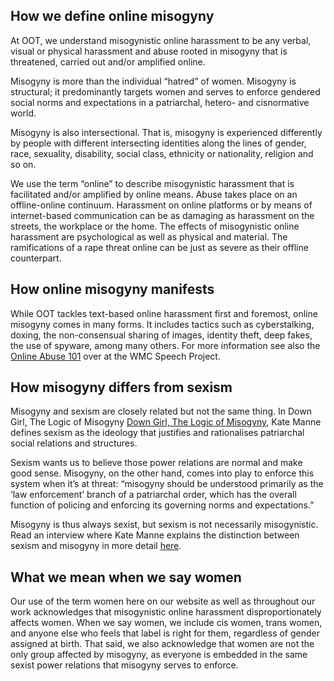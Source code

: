 ## How we define online misogyny

At OOT, we understand misogynistic online harassment to be any verbal, visual or physical harassment and abuse rooted in misogyny that is threatened, carried out and/or amplified online.

Misogyny is more than the individual “hatred” of women. Misogyny is structural; it predominantly targets women and serves to enforce gendered social norms and expectations in a patriarchal, hetero- and cisnormative world.

Misogyny is also intersectional. That is, misogyny is experienced differently by people with different intersecting identities along the lines of gender, race, sexuality, disability, social class, ethnicity or nationality, religion and so on.  

We use the term “online” to describe misogynistic harassment that is facilitated and/or amplified by online means. Abuse takes place on an offline-online continuum. Harassment on online platforms or by means of internet-based communication can be as damaging as harassment on the streets, the workplace or the home. The effects of misogynistic online harassment are psychological as well as physical and material. The ramifications of a rape threat online can be just as severe as their offline counterpart.

## How online misogyny manifests 

While OOT tackles text-based online harassment first and foremost, online misogyny comes in many forms. It includes tactics such as cyberstalking, doxing, the non-consensual sharing of images, identity theft, deep fakes, the use of spyware, among many others. For more information see also the [Online Abuse 101](https://womensmediacenter.com/speech-project/online-abuse-101) over at the WMC Speech Project. 

## How misogyny differs from sexism

Misogyny and sexism are closely related but not the same thing. In Down Girl, The Logic of Misogyny [Down Girl, The Logic of Misogyny](https://books.google.de/books/about/Down_Girl.html?id=LqPoAQAACAAJ), Kate Manne defines sexism as the ideology that justifies and rationalises patriarchal social relations and structures. 

Sexism wants us to believe those power relations are normal and make good sense. Misogyny, on the other hand, comes into play to enforce this system when it’s at threat: “misogyny should be understood primarily as the ‘law enforcement’ branch of a patriarchal order, which has the overall function of policing and enforcing its governing norms and expectations.” 

Misogyny is thus always sexist, but sexism is not necessarily misogynistic. Read an interview where Kate Manne explains the distinction between sexism and misogyny in more detail [here](https://www.vox.com/identities/2017/12/5/16705284/metoo-weinstein-misogyny-trump-sexism).

## What we mean when we say women

Our use of the term women here on our website as well as throughout our work acknowledges that misogynistic online harassment disproportionately affects women. When we say women, we include cis women, trans women, and anyone else who feels that label is right for them, regardless of gender assigned at birth. That said, we also acknowledge that women are not the only group affected by misogyny, as everyone is embedded in the same sexist power relations that misogyny serves to enforce.
